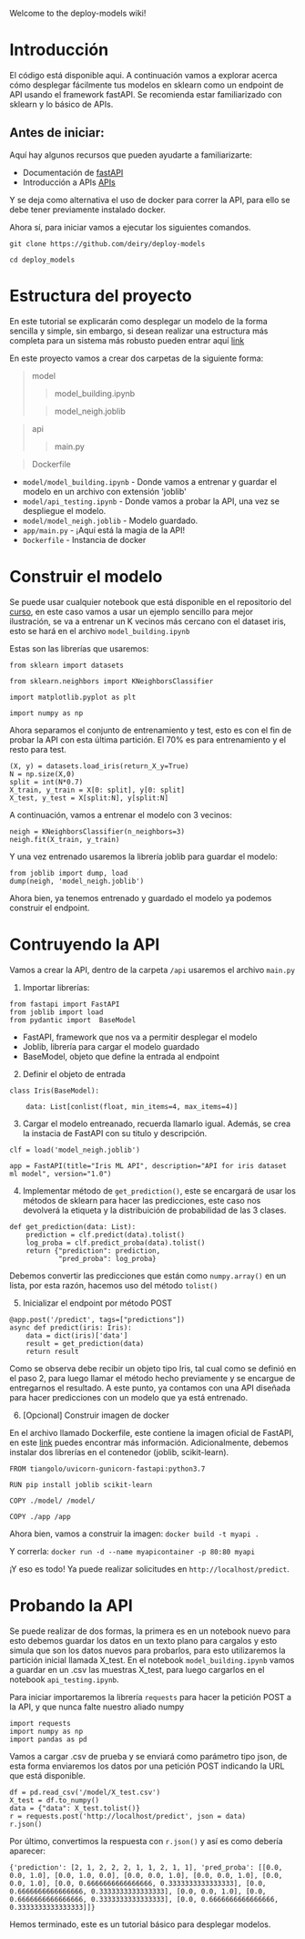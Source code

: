 Welcome to the deploy-models wiki!

# Introducción

El código está disponible aqui. A continuación vamos a explorar acerca cómo desplegar fácilmente tus modelos en sklearn como un endpoint de API usando el framework fastAPI. Se recomienda estar familiarizado con sklearn y lo básico de APIs. 

## Antes de iniciar:


Aquí hay algunos recursos que pueden ayudarte a familiarizarte:


* Documentación de [fastAPI](https://fastapi.tiangolo.com/)
* Introducción a APIs [APIs](https://www.freecodecamp.org/news/what-is-an-api-in-english-please-b880a3214a82/)

Y se deja como alternativa el uso de docker para correr la API, para ello se debe tener previamente instalado docker.

Ahora sí, para iniciar vamos a ejecutar los siguientes comandos.
```
git clone https://github.com/deiry/deploy-models

cd deploy_models
```

# Estructura del proyecto

En este tutorial se explicarán como desplegar un modelo de la forma sencilla y simple, sin embargo, si desean realizar una estructura más completa para un sistema más robusto pueden entrar aquí [link](https://github.com/eightBEC/fastapi-ml-skeleton/tree/master/fastapi_skeleton)

En este proyecto vamos a crear dos carpetas de la siguiente forma:

> model
> >  model_building.ipynb
>
> > model_neigh.joblib

> api
> > main.py

> Dockerfile


* `model/model_building.ipynb` -  Donde vamos a entrenar y guardar el modelo en un archivo con extensión 'joblib' 
* `model/api_testing.ipynb` - Donde vamos a probar la API, una vez se despliegue el modelo.
* `model/model_neigh.joblib` - Modelo guardado.
* `app/main.py` - ¡Aquí está la magia de la API!
* `Dockerfile` - Instancia de docker


# Construir el modelo

Se puede usar cualquier notebook que está disponible en el repositorio del [curso](https://github.com/jdariasl/ML_IntroductoryCourse/tree/master/Labs), en este caso vamos a usar un ejemplo sencillo para mejor ilustración, se va a entrenar un K vecinos más cercano con el dataset iris, esto se hará en el archivo `model_building.ipynb`

Estas son las librerías que usaremos:
```
from sklearn import datasets

from sklearn.neighbors import KNeighborsClassifier

import matplotlib.pyplot as plt

import numpy as np
```

Ahora separamos el conjunto de entrenamiento y test, esto es con el fin de probar la API con esta última partición. El 70% es para entrenamiento y el resto para test.

```
(X, y) = datasets.load_iris(return_X_y=True)
N = np.size(X,0)
split = int(N*0.7)
X_train, y_train = X[0: split], y[0: split]
X_test, y_test = X[split:N], y[split:N]
```

A continuación, vamos a entrenar el modelo con 3 vecinos:

```
neigh = KNeighborsClassifier(n_neighbors=3)
neigh.fit(X_train, y_train)
```

Y una vez entrenado usaremos la librería joblib para guardar el modelo:

```
from joblib import dump, load
dump(neigh, 'model_neigh.joblib')
```

Ahora bien, ya tenemos entrenado y guardado el modelo ya podemos construir el endpoint.

# Contruyendo la API

Vamos a crear la API, dentro de la carpeta `/api` usaremos el archivo `main.py`

1. Importar librerías:

```
from fastapi import FastAPI
from joblib import load
from pydantic import  BaseModel
```

* FastAPI, framework que nos va a permitir desplegar el modelo
* Joblib, librería para cargar el modelo guardado
* BaseModel, objeto que define la entrada al endpoint

2. Definir el objeto de entrada

```
class Iris(BaseModel):

    data: List[conlist(float, min_items=4, max_items=4)]
```

3. Cargar el modelo entreanado, recuerda llamarlo igual. Además, se crea la instacia de FastAPI con su titulo y descripción.
```
clf = load('model_neigh.joblib')

app = FastAPI(title="Iris ML API", description="API for iris dataset ml model", version="1.0")

```

4. Implementar método de `get_prediction()`, este se encargará de usar los métodos de sklearn para hacer las predicciones, este caso nos devolverá la etiqueta y la distribuición de probabilidad de las 3 clases.

```
def get_prediction(data: List):
    prediction = clf.predict(data).tolist()
    log_proba = clf.predict_proba(data).tolist()
    return {"prediction": prediction,
            "pred_proba": log_proba}
```  

Debemos convertir las predicciones que están como `numpy.array()` en un lista, por esta razón, hacemos uso del método `tolist()`

5. Inicializar el endpoint por método POST

```
@app.post('/predict', tags=["predictions"])
async def predict(iris: Iris):
    data = dict(iris)['data']
    result = get_prediction(data)
    return result
```

Como se observa debe recibir un objeto tipo Iris, tal cual como se definió en el paso 2, para luego llamar el método hecho previamente y se encargue de entregarnos el resultado.
A este punto, ya contamos con una API diseñada para hacer predicciones con un modelo que ya está entrenado. 

6. [Opcional] Construir imagen de docker

En el archivo llamado Dockerfile, este contiene la imagen oficial de FastAPI, en este [link](https://fastapi.tiangolo.com/deployment/) puedes encontrar más información.
Adicionalmente, debemos instalar dos librerías en el contenedor (joblib, scikit-learn).

```
FROM tiangolo/uvicorn-gunicorn-fastapi:python3.7

RUN pip install joblib scikit-learn

COPY ./model/ /model/

COPY ./app /app
```

Ahora bien, vamos a construir la imagen:
`docker build -t myapi .`


Y correrla:
`docker run -d --name myapicontainer -p 80:80 myapi`

¡Y eso es todo! Ya puede realizar solicitudes en `http://localhost/predict`.


# Probando la API

Se puede realizar de dos formas, la primera es en un notebook nuevo para esto debemos guardar los datos en un texto plano para cargalos y esto simula que son los datos nuevos para probarlos, para esto utilizaremos la partición inicial llamada X_test.
En el notebook `model_building.ipynb` vamos a guardar en un .csv las muestras X_test, para luego cargarlos en el notebook `api_testing.ipynb`.

Para iniciar importaremos la librería `requests` para hacer la petición POST a la API, y que nunca falte nuestro aliado numpy

```
import requests
import numpy as np
import pandas as pd
```

Vamos a cargar .csv de prueba y se enviará como parámetro tipo json, de esta forma enviaremos los datos por una petición POST indicando la URL que está disponible.

```
df = pd.read_csv('/model/X_test.csv')
X_test = df.to_numpy()
data = {"data": X_test.tolist()}
r = requests.post('http://localhost/predict', json = data)
r.json()

```

Por último, convertimos la respuesta con `r.json()` y así es como debería aparecer:

`{'prediction': [2, 1, 2, 2, 2, 1, 1, 2, 1, 1],
 'pred_proba': [[0.0, 0.0, 1.0],
  [0.0, 1.0, 0.0],
  [0.0, 0.0, 1.0],
  [0.0, 0.0, 1.0],
  [0.0, 0.0, 1.0],
  [0.0, 0.6666666666666666, 0.3333333333333333],
  [0.0, 0.6666666666666666, 0.3333333333333333],
  [0.0, 0.0, 1.0],
  [0.0, 0.6666666666666666, 0.3333333333333333],
  [0.0, 0.6666666666666666, 0.3333333333333333]]}`

Hemos terminado, este es un tutorial básico para desplegar modelos.



